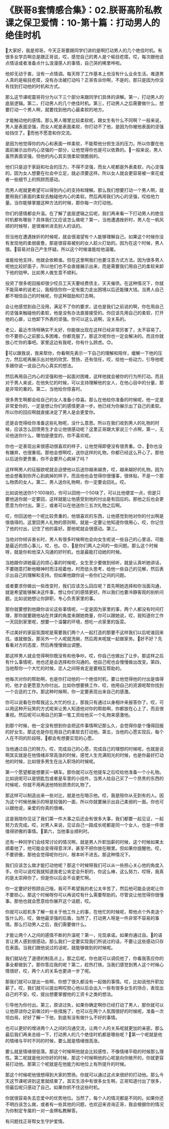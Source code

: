 # 《朕哥8套情感合集》：02.朕哥高阶私教课之保卫爱情：10-第十篇：打动男人的绝佳时机

🎼大家好，我是郑哥。今天正哥要跟同学们讲的是啊打动男人的几个绝佳时机。有很多女学员啊总是跟正哥说，哎，感觉自己的男人是个榆目疙瘩。哎，每次跟他说点情话或者准备点什么浪漫感人的事情，自己哭的稀里哗啦。

他却无动于衷，没有一点情调。每天除了工作基本上也没有什么业余生活。难道男人真的是榆目疙瘩，没有办法被打动吗？正哥告诉你啊，不是的，那只是因为你没有找到打动他的时机和方式。

那么这节课呢震哥将分为以下三个部分来跟同学们具体的讲解。第一，打动男人的底层逻辑。第二，打动男人的几个绝佳时机。第三，打动男人之后需要做什么，想要打动一个男人啊，就要找到他内心最柔软的地方。

才能触动他的感情。那么男人哪里比较柔软呢，跟女生有什么不同啊？一般来说，男人是表面坚强，而女人呢是表面柔软，你打动不了他，是因为你被他表面的坚强给挡住了。🎼而他不愿意和你交流。

是因为他觉得你的内心和表面一样柔软，不能帮他分担生活的压力。所以你要在他面前展示出你内心坚强的一部分，让他觉得你也是可以依靠的。🎼一般来说，男人虽然表面坚强，但他的内心其实很柔软很脆弱的。

他们只是迫于家庭和社会的压力，不得不坚强，而女人呢都是外表柔软，内心坚强的。因为女人想要在社会中立足，就必须要这样。所以女人就会更容易被一束花或者一些细节上的照顾而感动。

而男人呢就更希望可以得到内心的支持和理解。那么我们想要打动一个男人啊，就要用我们表面的柔软去触碰他内心的柔软。然后再用我们内心的坚强，哎给他力量。当你能够掌握这种方法的时候，那你每一次打动他。

你们的感情都会升温。在了解了底层逻辑之后呢，我们再来看一下打动男人的绝佳时机都有哪些？具体我们又应该怎么做呢？第一，当他遭遇挫折时，男人在一帆风顺的时候呀，是很难听进去别人的话的。

但当他在遭遇挫折的时候呢，就会很渴望有个人能够理解自己。如果这个时候你没有发现他的柔弱疲惫，那是很容易被别的女人趁火打劫的。因为在这个时候，男人很。🎼容易对自己产生怀疑。所以这个时候谁能给他温暖。

谁能给他支持，他就会依赖谁。但在这里啊我们也要注意方式方法。因为很多男人呢他比较好面子，所以他们也不会直接展示出来，而是需要我们用自己的柔软来卸下他的铠甲。比如男人做生意不顺利。

投资了很多呢回报却很少哎员工天天要经费债主，天天催债。在这种情况下，你就不能简单的说老公，我相信你你一定有能力走出困境以后还能赚大钱。当男人自己都不相信自己的时候呢，你这种鼓励和打击啊。

会让他感觉到自己没用，满足不了你的要求，这也是我们之前说的啊，你在用自己的坚强来触碰他的柔软，他是没有办法直接接受的。你应该先用自己的柔软，打开他的心扉，让他卸下外表的坚强。你可以这么说啊，没关系的。

老公，最近市场呀确实不太好，你能做出现在这样已经非常厉害了，太不容易了。你不要担心之前那么多困难，你都克服了。那这次呢你也一定会解决的。而且你就放心忙你的事吧。家里这边有我呢，你有什么顾虑。😊。

🎼可以跟我说，我来帮你，你看啊先表示一下自己的理解和陪伴，缓解一下他的压力，然后呢再展示出对他的欣赏、赞扬，还有信任，哎，给他一些动力，引导他呢多跟你说一说自己内心真实的想法。

然后再用自己内心的坚强和他一起面对困难，这样他就会被你的行为所打动。而且对于男人来说，在他失忆的时候，可以支持理解他的女人，在他心目中的分量，那是非常的重的。第二，当他给你惊喜时。

很多男生啊都会给自己的女人准备小惊喜。那么在他给你准备的时候呢，他一定是非常爱你的，一定是想让你们的感情更进一步。他已经为你展示出了自己的柔软。所以你的回应啊就直接决定了男人是会更爱你。

还是会觉得给你准备这些礼物呢，没什么意思。所以在我们收到男人的礼物的时候，应该怎么回馈男生才会让他很感动呢？这里正哥跟大家说三个点啊，第一，无论他送你什么，哪怕是便宜的，你不喜欢呢。

你也一定表现出来很感动很喜欢的样子，让他觉得即便没有很贵重。😊，🎼你也没有嫌弃，也很重视。那他会想啊哎，送你这样的礼物，你都已经这么开心了。那他以后送你更贵重，你不会要开心疯掉了吗？

这样啊男人的征服欲呢就会迫使他以后送你越来越贵，哎，越来越好的礼物。因为他会想看到你开心到疯掉的样子。而且他也会觉得你很懂事，很体贴，不是一个那么物质的女人。第二，男人送你礼物啊，你一定要会回礼。哎。

比如说他送你1个100块的，你可以回他一个50块了，可以比他便宜一点，但是只要他送你就一定要回，这样就能让他感受到他的付出是有回应的。那他之后也会更愿意为你付出。第三，或者可以在他送你三五次礼物之后啊。

哎，你回送他一个呢比较贵重的，他很喜欢的东西，让他感觉到他对你的付出啊是很值得的。这里回男人礼物的原则啊，就是一定要让他知道你很用心，哎，你记住了他的付出，记住了他的喜好。那他呢就会很感动。第三。

当他对你倾诉衷长时，男人有很多时候啊也会向女生呢说一些自己的心里话，可能是最近的烦心事儿，哎，也。😊，🎼是你们两人之间的一些问题。那么这个时候呀，就是你和他深入沟通的好时机，也是最能打动她的时候。

当她跟你讲她最近的烦心事的时候呢，女生至少要做到倾听，就是认真听她讲话，不要随意打断他眼神时而注视着他，时而低头思考，给他一些自己的见解，然后表示出自己的理解和支持。但如果他跟你说一些你们之间的问题。

或者要求你做出一些改变时，我们应该怎么回应呢？首先啊她选择和你当面沟通，就是希望能够解决这件事，想让你们的感情更好。所以我们也要冷静客观的剖析问题。比如说她想让你辞职，专心负责家里的事。

那你就要想到他跟你谈论这些事情呢，一定是因为家里的事，两个人都没有时间打理，那你就要跟他站在共谋的角度来跟她商量，你可以跟她说，哎，我知道你工作一天回到家里呢，想要一个温馨的环境，想吃一点家里的饭菜。

不过美好的家庭氛围呢是需要我们两个人一起打造的那要不这样我们以后呢谁回来找，谁就做饭，那另外一个人呢就洗碗，然后周末呢就一起做家务。🎼好不好？先看看对方的态度，然后再慢慢做出调整。

那这样男人就会觉得啊你既没有和他争吵。哎，你自己也做出了让步。那这样之后有什么事情呢，他也还是会选择和你沟通的。他自己呢也会慢慢做出改变。第四，当他帮你一个大忙的时候，恋人之间呀肯定是要相互帮助的。

他每次对你的帮助啊，也是你打动他的一个绝佳时机，要让他觉得他的付出是值得的，他才会更愿意为你付出。比如你想要换工作，哎，他用自己的资源呢帮你找到一个合适的工作。那这种时候啊，你一定要表现出来自己的感激。

你可以说看在你帮我这么大忙的份上，那我只有通过以身相许来报答你了。哎，可以用这种开玩笑的方式呢来让男人知道他对你的帮助啊，你都放在心上了，而且很重视。然后呢可以用自己的第一笔工资给他买一个礼物来感激他。

到那个时候，他一定没有想到你会把这件事情啊记那么久，会觉得你是个懂得回报的好女生。那这也是你在用自己的柔软去打动他。第五，当他的心愿实现后，每个人在不同的阶段呀。🎼都会有想要实现的心愿。

当他通过自己的努力，哎，完成自己的心愿，完成自己的理想的时候呢，也就是说啊其实就是在他情绪非常高涨的时候，感觉人生充满阳光的时候，也是你最好打动他的时候，比如很多男生在出入职场的时候呢。

第一个愿望都是想要买一辆车。那你就可以在他提车之后哎给他准备一个小礼物。比如说呢可以是钥匙包或者是车里的小挂件。当男人给自己买了一个昂贵的东西的时候呢，你就不用再送他特别昂贵的礼物了。

那这样可以制造出来一些对比，就是也在暗示他。哎，我是陪你从无到有的人。因为这个时候他展示的呀是较强的一面，所以你就要展示出自己柔弱的一面。你也可以跟他说，亲爱的你真的很棒。

这是我陪你见证了我们第一件大事之后还会有很多大事，我们都要一起见证，一起努力去完成。哎，对男人来说，见证自己一路成长呢都是同一个女人，也是一件很值得骄傲的事情。🎼第六，当他事业顺利时。

还有一种同学们会经常讨论的情况啊，就是男人升职加薪的时候，这个时候如果太顺着他了，他可能会变得得意洋洋，甚至不把你放在眼里。但如果你提醒他，哎，不要骄傲，那他会觉得呢你扫兴，根本听不进去。那这种情况下。

我们应该怎么做才能打动他呢？那这个时候呀我们可以从一些担心关心他的角度入手。你可以说哎我就知道我老公肯定会升职的，你这么棒，这么努力，哎呀，我真的是太崇拜你了。但是你以后会不会更忙啊。

你一定要好好照顾自己哦，我可不希望我的老公太辛苦了，然后他可能会说呢让你不要担心，那这个时候呀你可以再说哎有什么需要帮助的。尽管说让他觉得你很懂事。那他也就会愿意给你展开这个话题，哎。

你就可以趁机多了解一些关于他工作上的事，在他忙的时候呢，帮他点个外卖送个饭什么的，哎，做他最坚强的后盾，当然了，打动男人呀是一件非常不容易的事情。那么打动男人之后，我们需要做什么。

才能让两个人之间的感情不断的升温呢？第一，兑现承诺。如果你通过自。🎼的语言让男人感到很感动。那么我们一定要实现我们所说过的话，不要让这些感动只存在表面。当我们跟他说过的话呢，就能够做到的时候呢。

我们就站在了道德的制高点上。那之后呢，你也就可以调侃他了，你看我答应你的事全都做到了。那你答应我的呢？第二，趁热打铁。当我们感觉到男人这个时候心情很好，哎，两个人的关系也更进一步了呢。

那我们就可以提出一些啊，你想了很久都没有一起做的事情。哎，比如说他升职加薪了。哎，我们就可以提出啊哎担心他以后会出入一些有很多女生的场合，表现出自己的不安。哎，提出想要掌握他的工资卡之类的想法。

引导他为你付出。第三，原谅过失，如果你确定啊你已经打动了男人，那你就可以让他原谅你之前做过的一些措施了，也可以在两个人氛围很好的时候呢，准备一次坦白局，好好了解一下他，到底有没有做什么不好的事情。

也可以更好的增进两个人之间的沟通交流，让两个人的关系呢就更加的亲密。那么最后我们再来总结一下，打动男人的几个绝佳时机都是哪些呢？🎼第一个呢就是他的情绪与平时不同的时候，要么就是情绪很高涨。

要么就是情绪很低落。那这个时候啊他就会比较感性，不像情绪平稳的时候那么理性。第二呢就是他对你好的时候，那这个时候啊他的心呢是向你敞开的，你就更容易打动他。那第三个呢就是在他能力和地位上有所提升的时候。

那这个时候呢他很想得到大家的赞扬。你就可以通过这点来很好的打动他。那么今天这节课呢讲到这里就结束了。其实生活中有很多女生啊，正哥知道付出了很多，但最后呢只感动了自己。如果你抓不住这些时机。

你就很容易失去恋爱中的优势地位。当然了，每个人的情况都是不同的。如果你还不明白该怎么做，或者有一些其他的问题，也欢迎来咨询正哥，我会根据你的情况为你制定专属的一对一金牌私教解答。

有问题找正哥帮女生守护爱情。